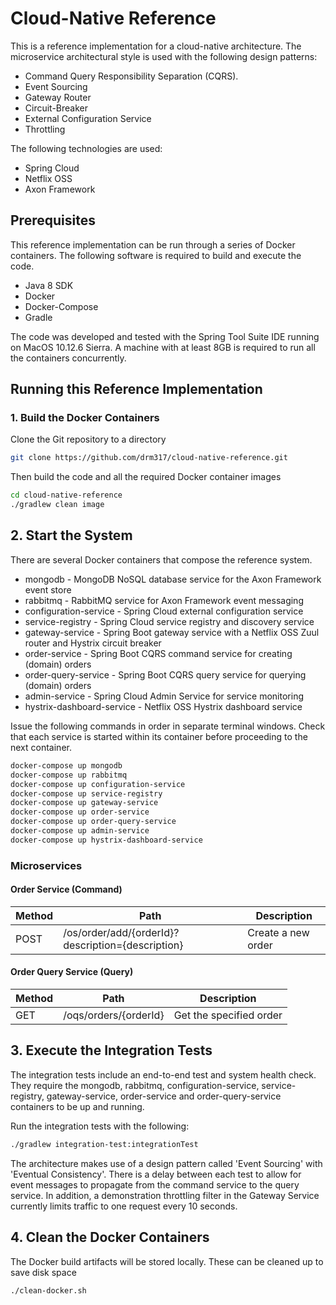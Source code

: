 # Cloud-Native Reference

This is a reference implementation for a cloud-native architecture. The microservice architectural style is used with the following design patterns:

* Command Query Responsibility Separation (CQRS).
* Event Sourcing
* Gateway Router
* Circuit-Breaker
* External Configuration Service
* Throttling

The following technologies are used:

* Spring Cloud
* Netflix OSS
* Axon Framework

## Prerequisites

This reference implementation can be run through a series of Docker containers. The following software is required to build and execute the code.

* Java 8 SDK
* Docker
* Docker-Compose
* Gradle

The code was developed and tested with the Spring Tool Suite IDE running on MacOS 10.12.6 Sierra. A machine with at least 8GB is required to run all the containers concurrently.

## Running this Reference Implementation

### 1. Build the Docker Containers

Clone the Git repository to a directory

```bash
git clone https://github.com/drm317/cloud-native-reference.git
```

Then build the code and all the required Docker container images

```bash
cd cloud-native-reference
./gradlew clean image
```

## 2. Start the System

There are several Docker containers that compose the reference system.

* mongodb - MongoDB NoSQL database service for the Axon Framework event store
* rabbitmq - RabbitMQ service for Axon Framework event messaging
* configuration-service - Spring Cloud external configuration service
* service-registry - Spring Cloud service registry and discovery service
* gateway-service - Spring Boot gateway service with a Netflix OSS Zuul router and Hystrix circuit breaker
* order-service - Spring Boot CQRS command service for creating (domain) orders
* order-query-service - Spring Boot CQRS query service for querying (domain) orders
* admin-service - Spring Cloud Admin Service for service monitoring
* hystrix-dashboard-service - Netflix OSS Hystrix dashboard service

Issue the following commands in order in separate terminal windows. Check that each service is started within its container before proceeding to the next container.

```bash
docker-compose up mongodb
docker-compose up rabbitmq
docker-compose up configuration-service
docker-compose up service-registry
docker-compose up gateway-service
docker-compose up order-service
docker-compose up order-query-service
docker-compose up admin-service
docker-compose up hystrix-dashboard-service
```

### Microservices

#### Order Service (Command)

Method	| Path	| Description	
------------- | ------------------------- | ------------- 
POST	| /os/order/add/{orderId}?description={description}	| Create a new order

#### Order Query Service (Query)

Method	| Path	| Description	
------------- | ------------------------- | ------------- 
GET	| /oqs/orders/{orderId}| Get the specified order


## 3. Execute the Integration Tests

The integration tests include an end-to-end test and system health check. They require the mongodb, rabbitmq, configuration-service, service-registry, gateway-service, order-service and order-query-service containers to be up and running.

Run the integration tests with the following:

```bash
./gradlew integration-test:integrationTest
```

The architecture makes use of a design pattern called 'Event Sourcing' with 'Eventual Consistency'. There is a delay between each test to allow for event messages to propagate from the command service to the query service. In addition, a demonstration throttling filter in the Gateway Service currently limits traffic to one request every 10 seconds.

## 4. Clean the Docker Containers

The Docker build artifacts will be stored locally. These can be cleaned up to save disk space

```bash
./clean-docker.sh
```

